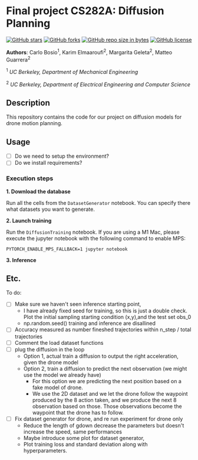 # Final project CS282A: Diffusion Planning
[![GitHub stars](https://img.shields.io/github/stars/matteoguarrera/planning.svg)](https://GitHub.com/matteoguarrera/planning/stargazers/)  [![GitHub forks](https://img.shields.io/github/forks/matteoguarrera/planning.svg)](https://GitHub.com/matteoguarrera/planning/network/)  [![GitHub repo size in bytes](https://img.shields.io/github/repo-size/matteoguarrera/planning.svg)](https://github.com/matteoguarrera/planning) [![GitHub license](https://img.shields.io/github/license/matteoguarrera/planning.svg)](https://github.com/matteoguarrera/planning/blob/master/LICENSE)

**Authors**: Carlo Bosio<sup>1</sup>, Karim Elmaaroufi<sup>2</sup>, Margarita Geleta<sup>2</sup>, Matteo Guarrera<sup>2</sup>

<sup>1</sup> *UC Berkeley, Department of Mechanical Engineering*

<sup>2</sup> *UC Berkeley, Department of Electrical Engineering and Computer Science*

## Description
This repository contains the code for our project on diffusion models for drone motion planning.

## Usage
- [ ] Do we need to setup the environment?
- [ ] Do we install requirements?

### Execution steps
**1. Download the database**

Run all the cells from the `DatasetGenerator` notebook.
You can specify there what datasets you want to generate.

**2. Launch training**

Run the `DiffusionTraining` notebook.
If you are using a M1 Mac, please execute the jupyter notebook with the following command to enable MPS:
```
PYTORCH_ENABLE_MPS_FALLBACK=1 jupyter notebook
```

**3. Inference**

## Etc.
To do:
 - [ ] Make sure we haven't seen inference starting point,
   - I have already fixed seed for training, so this is just a double check. Plot the initial sampling starting condition (x,y),and the test set obs_0
   - np.random.seed() training and inference are disallined
 - [ ] Accuracy measured as number fineshed trajectories within n_step / total trajectories
 - [ ] Comment the load dataset functions
 - [ ] plug the diffusion in the loop
   - Option 1, actual train a diffusion to output the right acceleration, given the drone model
   - Option 2, train a diffusion to predict the next observation (we might use the model we already have)
     - For this option we are predicting the next position based on a fake model of drone. 
     - We use the 2D dataset and we let the drone follow the waypoint produced by the 8 action taken, 
and we produce the next 8 observation based on those. Those observations become the waypoint that the drone has to follow.
 - [ ] Fix dataset generator for drone, and re run experiment for drone only
   - Reduce the length of gdown decrease the parameters but doesn't increase the speed, same performances
   - Maybe introduce some plot for dataset generator,
   - Plot training loss and standard deviation along with hyperparameters.
